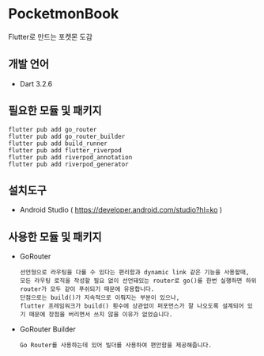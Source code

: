 # PocketmonBook
Flutter로 만드는 포켓몬 도감

 
## 개발 언어  
+ Dart 3.2.6
 
## 필요한 모듈 및 패키지 
``` flutter
flutter pub add go_router
flutter pub add go_router_builder 
flutter pub add build_runner 
flutter pub add flutter_riverpod 
flutter pub add riverpod_annotation
flutter pub add riverpod_generator 
```
 
## 설치도구 
+ Android Studio ( https://developer.android.com/studio?hl=ko )

## 사용한 모듈 및 패키지 
+ GoRouter
  ```
  선언형으로 라우팅을 다룰 수 있다는 편리함과 dynamic link 같은 기능을 사용할때,
  모든 라우팅 로직을 작성할 필요 없이 선언돼있는 router로 go()를 한번 실행하면 하위 router가 모두 같이 푸쉬되기 때문에 유용합니다.
  단점으로는 build()가 지속적으로 이뤄지는 부분이 있으나,
  flutter 프레임워크가 build() 횟수에 상관없이 퍼포먼스가 잘 나오도록 설계되어 있기 때문에 장점을 버리면서 쓰지 않을 이유가 없었습니다.
  ```
+ GoRouter Builder
  ```
  Go Router를 사용하는데 있어 빌더를 사용하여 편안함을 제공해줍니다.
